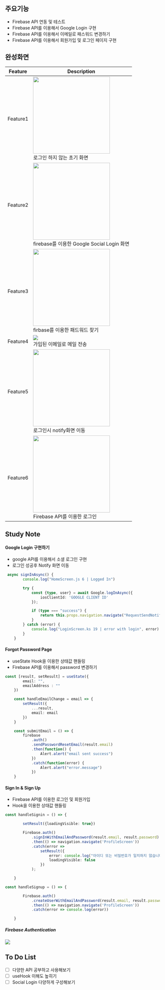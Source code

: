 ## 주요기능

* Firebase API 연동 및 테스트
* Firebase API를 이용해서 Google Login 구현
* Firebase API를 이용해서 이메일로 패스워드 변경하기
* Firebase API를 이용해서 회원가입 및 로그인 페이지 구현

## 완성화면

|Feature|Description|
|--|--|
|Feature1|<img src="https://user-images.githubusercontent.com/60862525/108984497-54ee1c00-76d3-11eb-8885-d1a33e67d1f6.png" width=250/><br>로그인 하지 않는 초기 화면|
|Feature2|<img src="https://user-images.githubusercontent.com/60862525/108985159-0e4cf180-76d4-11eb-8963-e605cb0fc46c.gif" width=250/><br>firebase를 이용한 Google Social Login 화면|
|Feature3|<img src="https://user-images.githubusercontent.com/60862525/108985349-4a805200-76d4-11eb-97db-6b9abf25605f.png" width=250/><br>firbase를 이용한 패드워드 찾기|
|Feature4|<img src="https://user-images.githubusercontent.com/60862525/108985520-7e5b7780-76d4-11eb-8a95-cb6ed1656a86.png"/><br>가입된 이메일로 메일 전송|
|Feature5|<img src="https://user-images.githubusercontent.com/60862525/108985797-cd091180-76d4-11eb-9de1-c1ae76117c93.png" width=250/><br>로그인시 notify화면 이동
|Feature6|<img src="https://user-images.githubusercontent.com/60862525/108987814-0e022580-76d7-11eb-8cb5-48e1236fa924.png" width=250/><br>Firebase API를 이용한 로그인|

## Study Note

#### Google Login 구현하기
  - google API를 이용해서 소셜 로그인 구현
  - 로그인 성공후 Notify 화면 이동
~~~ts
 async signInAsync() {
        console.log("HomeScreen.js 6 | Logged In")

        try {
            const {type, user} = await Google.logInAsync({
                iosClientId: 'GOOGLE CLIENT ID'
            });

            if (type === "success") {
                return this.props.navigation.navigate("RequestSendNotification", {user})
            }
        } catch (error) {
            console.log("LoginScreen.ks 19 | error with login", error)
        }
    }
~~~

#### Forgot Password Page
  - useState Hook을 이용한 상태값 핸들링
  - Firebase API를 이용해서 password 변경하기

~~~ts
const [result, setResult] = useState({
        email: "",
        emailAddress : ""
    })

    const handleEmailChange = email => {
        setResult({
            ...result,
            email: email
        })
    }

    const submitEmail = () => {
        firebase
            .auth()
            .sendPasswordResetEmail(result.email)
            .then(function() {
                Alert.alert("email sent success")
            })
            .catch(function(error) {
                Alert.alert("error.message")
            })
    }
~~~

#### Sign In & Sign Up
  - Firebase API를 이용한 로그인 및 회원가입
  - Hook을 이용한 상태값 핸들링

~~~ts
const handleSignin = () => {

        setResult({loadingVisible: true})

        Firebase.auth()
            .signInWithEmailAndPassword(result.email, result.password)
            .then(() => navigation.navigate('ProfileScreen'))
            .catch(error =>
                setResult({
                    error: console.log("아이디 또는 비밀번호가 일치하지 않습니다."),
                    loadingVisible: false
                })
            );

    }
~~~
 
~~~ts
const handleSignup = () => {

        Firebase.auth()
            .createUserWithEmailAndPassword(result.email, result.password)
            .then(() => navigation.navigate('ProfileScreen'))
            .catch(error => console.log(error))

    }
~~~

##### Firebase Authentication
<img src="https://user-images.githubusercontent.com/60862525/108988641-0c852d00-76d8-11eb-85bf-2afd1ebe2702.png" />

## To Do List

- [ ] 다양한 API 공부하고 사용해보기
- [ ] useHook 이해도 높히기
- [ ] Social Login 다양하게 구성해보기 
